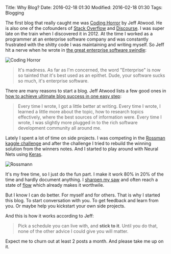 Title: Why Blog?
Date: 2016-02-18 01:30
Modified: 2016-02-18 01:30
Tags: Blogging


The first blog that really caught me was [Coding Horror](http://http://blog.codinghorror.com) by Jeff Atwood. He is
also one of the cofounders of [Stack Overflow](http://http://stackoverflow.com/) and
[Discourse](https://www.discourse.org/). I was super late on the train when I discovered it in 2012. At the time I
worked as a programmer at an enterprise software company and was constantly frustrated with the shitty code I was
maintaining and writing myself. So Jeff hit a nerve when he wrote in
[the great enterprise software swindle](http://blog.codinghorror.com/the-great-enterprise-software-swindle/):

![Coding Horror]({filename}/images/2016q1/coding_horror.png)

> It's madness. As far as I'm concerned, the word "Enterprise" is now so tainted that it's best used as an epithet.
> Dude, your software sucks so much, it's enterprise software.

There are many reasons to start a blog. Jeff Atwood lists a few good ones in
[how to achieve ultimate blog success in one easy step](http://blog.codinghorror.com/how-to-achieve-ultimate-blog-success-in-one-easy-step/):

> Every time I wrote, I got a little better at writing.
> Every time I wrote, I learned a little more about the topic, how to research topics effectively,
> where the best sources of information were. Every time I wrote,
> I was slightly more plugged in to the rich software development community all around me.


Lately I spent a lot of time on side projects. I was competing in the
[Rossman kaggle challenge](https://www.kaggle.com/c/rossmann-store-sales) and after the challenge I tried to rebuild
 the winning solution from the winners notes. And I started to play around with Neural Nets using
 [Keras](http://http://keras.io/).

![Rossmann]({filename}/images/2016q1/rossmann.jpg)

It's my free time, so I just do the fun part. I make it work 80% in 20%
of the time and hardly document anything. I [sharpen my saw](http://blog.codinghorror.com/sharpening-the-saw/) and
often reach a state of [flow](https://en.wikipedia.org/wiki/Flow_(psychology)) which already makes it worthwile.

But I know I can do better. For myself and for others. That is why I started this blog. To start
conversation with you. To get feedback and learn from you. Or maybe help you kickstart your own side projects.

And this is how it works according to Jeff:

> Pick a schedule you can live with, and **stick to it**. Until you do that, none of the other advice
> I could give you will matter.

Expect me to churn out at least 2 posts a month. And please take me up on it.

